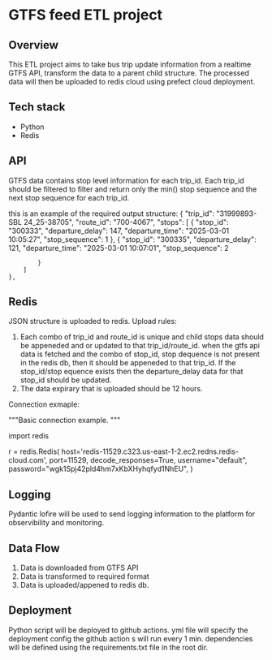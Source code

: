 # GTFS feed ETL project

## Overview
This ETL project aims to take bus trip update information from a realtime GTFS API, 
transform the data to a parent child structure. The processed data will then be uploaded 
to redis cloud using prefect cloud deployment. 

## Tech stack
- Python
- Redis



## API 
GTFS data contains stop level information for each trip_id. Each trip_id should be filtered to filter and return only the min() stop sequence and the next stop sequence for each trip_id.

this is an example of the required output structure:
{
        "trip_id": "31999893-SBL 24_25-38705",
        "route_id": "700-4067",
        "stops": [
            {
                "stop_id": "300333",
                "departure_delay": 147,
                "departure_time": "2025-03-01 10:05:27",
                "stop_sequence": 1
            },
            {
                "stop_id": "300335",
                "departure_delay": 121,
                "departure_time": "2025-03-01 10:07:01",
                "stop_sequence": 2

            }
        ]
    },

## Redis 
JSON structure is uploaded to redis.
Upload rules:

1. Each combo of trip_id and route_id is unique and child stops data should be appeneded and or updated to that trip_id/route_id. when the gtfs api data is fetched and the combo of stop_id, stop dequence is not present in the redis db, then it should be appeneded to that trip_id. If the stop_id/stop equence exists then the departure_delay data for that stop_id should be updated. 
2. The data expirary that is uploaded should be 12 hours. 

Connection exmaple:

"""Basic connection example.
"""

import redis

r = redis.Redis(
    host='redis-11529.c323.us-east-1-2.ec2.redns.redis-cloud.com',
    port=11529,
    decode_responses=True,
    username="default",
    password="wgk1Spj42pld4hm7xKbXHyhqfyd1NhEU",
)

## Logging

Pydantic lofire will be used to send logging information to the platform for observibility and monitoring. 

## Data Flow

1. Data is downloaded from GTFS API
2. Data is transformed to required format
3. Data is uploaded/appened to redis db.

## Deployment
Python script will be deployed to github actions. yml file will specify the deployment config
the github action s will run every 1 min. dependencies will be defined using the requirements.txt file in the root dir. 